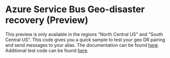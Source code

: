 # Azure Service Bus Geo-disaster recovery (Preview)

This preview is only available in the regions "North Central US" and "South Central US". This code gives you a quick sample to test your geo DR pairing and send messages to your alias.
The documentation can be found [here](https://docs.microsoft.com/azure/service-bus-messaging/service-bus-geo-dr).
Additional test code can be found [here](https://github.com/Azure/azure-service-bus/tree/master/samples/DotNet/Microsoft.ServiceBus.Messaging/GeoDR/TestGeoDR). 